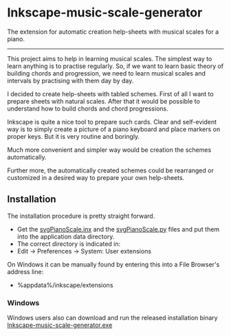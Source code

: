 # Inkscape-music-scale-generator

The extension for automatic creation help-sheets with musical scales for a piano.

---

This project aims to help in learning musical scales. The simplest way to learn anything is to practise regularly. So, if we want to learn basic theory of building chords and progression, we need to learn musical scales and intervals by practising with them day by day.

I decided to create help-sheets with tabled schemes. First of all I want to prepare sheets with natural scales. After that it would be possible to understand how to build chords and chord progressions.

Inkscape is quite a nice tool to prepare such cards. Clear and self-evident way is to simply create a picture of a piano keyboard and place markers on proper keys. But it is very routine and boringly.

Much more convenient and simpler way would be creation the schemes automatically.

Further more, the automatically created schemes could be rearranged or customized in a desired way to prepare your own help-sheets.

## Installation
The installation procedure is pretty straight forward.

- Get the [svgPianoScale.inx](https://github.com/piroxiljin/inkscape-music-scale-generator/blob/master/share/extensions/svgPianoScale.inx) and the [svgPianoScale.py](https://github.com/piroxiljin/inkscape-music-scale-generator/blob/master/share/extensions/svgPianoScale.py) files and put them into the application data directory. 
- The correct directory is indicated in:
 - Edit -> Preferences -> System: User extensions

On Windows it can be manually found by entering this into a File Browser's address line:
  - %appdata%/inkscape/extensions

### Windows
Windows users also can download and run the released installation binary [Inkscape-music-scale-generator.exe](https://github.com/piroxiljin/inkscape-music-scale-generator/releases/download/v1.0/Inkscape-music-scale-generator.exe)
